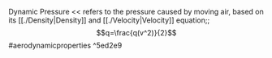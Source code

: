 Dynamic Pressure << refers to the pressure caused by moving air, based on its [[./Density|Density]] and [[./Velocity|Velocity]]
equation;; $$q=\frac{q(v^2)}{2}$$
#aerodynamicproperties ^5ed2e9